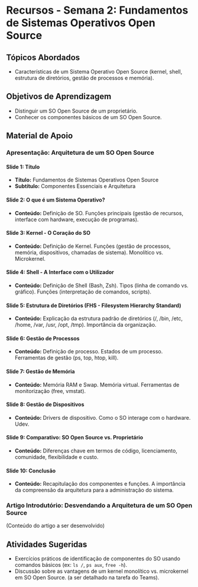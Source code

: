 # Recursos - Semana 2: Fundamentos de Sistemas Operativos Open Source

## Tópicos Abordados
*   Características de um Sistema Operativo Open Source (kernel, shell, estrutura de diretórios, gestão de processos e memória).

## Objetivos de Aprendizagem
*   Distinguir um SO Open Source de um proprietário.
*   Conhecer os componentes básicos de um SO Open Source.

## Material de Apoio

### Apresentação: Arquitetura de um SO Open Source

#### Slide 1: Título
*   **Título:** Fundamentos de Sistemas Operativos Open Source
*   **Subtítulo:** Componentes Essenciais e Arquitetura

#### Slide 2: O que é um Sistema Operativo?
*   **Conteúdo:** Definição de SO. Funções principais (gestão de recursos, interface com hardware, execução de programas).

#### Slide 3: Kernel - O Coração do SO
*   **Conteúdo:** Definição de Kernel. Funções (gestão de processos, memória, dispositivos, chamadas de sistema). Monolítico vs. Microkernel.

#### Slide 4: Shell - A Interface com o Utilizador
*   **Conteúdo:** Definição de Shell (Bash, Zsh). Tipos (linha de comando vs. gráfico). Funções (interpretação de comandos, scripts).

#### Slide 5: Estrutura de Diretórios (FHS - Filesystem Hierarchy Standard)
*   **Conteúdo:** Explicação da estrutura padrão de diretórios (/, /bin, /etc, /home, /var, /usr, /opt, /tmp). Importância da organização.

#### Slide 6: Gestão de Processos
*   **Conteúdo:** Definição de processo. Estados de um processo. Ferramentas de gestão (ps, top, htop, kill).

#### Slide 7: Gestão de Memória
*   **Conteúdo:** Memória RAM e Swap. Memória virtual. Ferramentas de monitorização (free, vmstat).

#### Slide 8: Gestão de Dispositivos
*   **Conteúdo:** Drivers de dispositivo. Como o SO interage com o hardware. Udev.

#### Slide 9: Comparativo: SO Open Source vs. Proprietário
*   **Conteúdo:** Diferenças chave em termos de código, licenciamento, comunidade, flexibilidade e custo.

#### Slide 10: Conclusão
*   **Conteúdo:** Recapitulação dos componentes e funções. A importância da compreensão da arquitetura para a administração do sistema.

### Artigo Introdutório: Desvendando a Arquitetura de um SO Open Source

(Conteúdo do artigo a ser desenvolvido)

## Atividades Sugeridas
*   Exercícios práticos de identificação de componentes do SO usando comandos básicos (ex: `ls /`, `ps aux`, `free -h`).
*   Discussão sobre as vantagens de um kernel monolítico vs. microkernel em SO Open Source. (a ser detalhado na tarefa do Teams).

